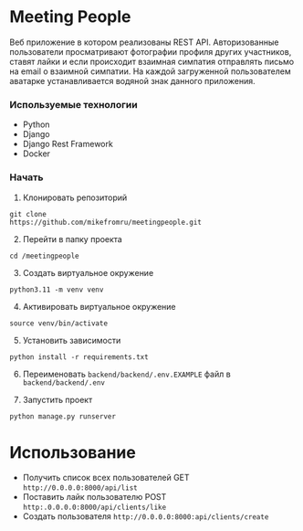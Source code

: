 # Meeting People
Веб приложение в котором реализованы REST API. Авторизованные пользователи просматривают фотографии профиля других участников, ставят лайки и если происходит взаимная симпатия отправлять письмо на email о взаимной симпатии. На каждой загруженной  пользователем аватарке устанавливается водяной знак данного приложения.
### Используемые технологии
- Python
- Django
- Django Rest Framework
- Docker

### Начать
1. Клонировать репозиторий
```
git clone 
https://github.com/mikefromru/meetingpeople.git
```
2. Перейти в папку проекта
```
cd /meetingpeople
```
3. Создать виртуальное окружение
```
python3.11 -m venv venv
```
4. Активировать виртуальное окружение
```
source venv/bin/activate
```
5. Установить зависимости
```
python install -r requirements.txt
```
6. Переименовать `backend/backend/.env.EXAMPLE` файл в `backend/backend/.env`

7. Запустить проект
```
python manage.py runserver
```
# Использование
- Получить список всех пользователей GET `http://0.0.0.0:8000/api/list`
- Поставить лайк пользователю POST `http:.0.0.0.0:8000/api/clients/like`
- Создать пользователя `http://0.0.0.0:8000:api/clients/create` 
